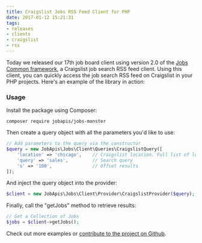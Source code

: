 ```yaml
---
title: Craigslist Jobs RSS Feed Client for PHP
date: 2017-01-12 15:21:31
tags:
- releases 
- clients
- craigslist
- rss
---
```


Today we released our 17th job board client using version 2.0 of the [Jobs Common framework](https://github.com/jobapis/jobs-common), a Craigslist job search RSS feed client. Using this client, you can quickly access the job search RSS feed on Craigslist in your PHP projects. Here's an example of the library in action:

### Usage

Install the package using Composer:

```
composer require jobapis/jobs-monster
```

Then create a query object with all the parameters you'd like to use:

```php
// Add parameters to the query via the constructor
$query = new JobApis\Jobs\Client\Queries\CraigslistQuery([
    'location' => 'chicago',    // Craigslist location. Full list of locations here: https://sites.google.com/site/clsiteinfo/city-site-code-sort
    'query' => 'sales',         // Search query
    's' => '100',               // Offset results
]);
```
 
And inject the query object into the provider:

```php
$client = new JobApis\Jobs\Client\Provider\CraigslistProvider($query);
```

Finally, call the "getJobs" method to retrieve results:

```php
// Get a Collection of Jobs
$jobs = $client->getJobs();
```

Check out more examples or [contribute to the project on Github](https://github.com/jobapis/jobs-craigslist).
